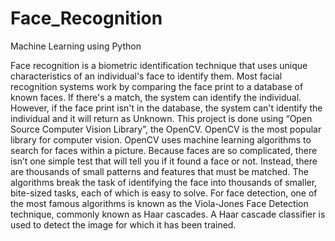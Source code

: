 # Face_Recognition
Machine Learning using Python

Face recognition is a biometric identification technique that uses unique characteristics of an individual's face to identify them. Most facial recognition systems work by comparing the face print to a database of known faces. If there's a match, the system can identify the individual. However, if the face print isn't in the database, the system can't identify the individual and it will return as Unknown.
This project is done using “Open Source Computer Vision Library”, the OpenCV. OpenCV is the most popular library for computer vision. OpenCV uses machine learning algorithms to search for faces within a picture. Because faces are so complicated, there isn’t one simple test that will tell you if it found a face or not. Instead, there are thousands of small patterns and features that must be matched. The algorithms break the task of identifying the face into thousands of smaller, bite-sized tasks, each of which is easy to solve.
For face detection, one of the most famous algorithms is known as the Viola-Jones Face Detection technique, commonly known as Haar cascades. A Haar cascade classifier is used to detect the image for which it has been trained.
